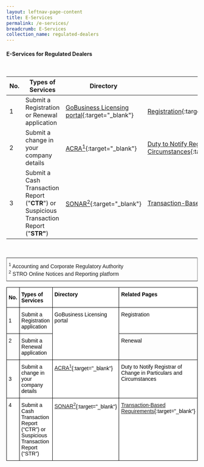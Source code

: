 ```yaml
---
layout: leftnav-page-content
title: E-Services
permalink: /e-services/
breadcrumb: E-Services
collection_name: regulated-dealers
---
```


#### E-Services for Regulated Dealers
<br>

<style>
table th:first-of-type {
    width: 4%;
}
table th:nth-of-type(2) {
    width: 36%;
}
table th:nth-of-type(3) {
    width: 30%;
}
table th:nth-of-type(3) {
width: 30%;
}
</style>

| No. | Types of Services | Directory | Related Pages |
| --- | --- | --- | --- |
| 1 | Submit a Registration or Renewal application | <a href="https://www.gobusiness.gov.sg/licences">GoBusiness Licensing portal</a>{:target="_blank"}  | [Registration](/registration/){:target="_blank"}/[Renewal](/renewal/){:target="_blank"} |
| 2 |Submit a change in your company details | <a href="https://www.bizfile.gov.sg">ACRA<sup>1</sup></a>{:target="_blank"}  | [Duty to Notify Registrar of Change in Particulars and Circumstances](/other-regulatory-requirements/){:target="_blank"} |
| 3 | Submit a Cash Transaction Report ("**CTR**") or Suspicious Transaction Report ("**STR"**) | <a href="https://www.police.gov.sg/sonar">SONAR<sup>2</sup></a>{:target="_blank"}  | [Transaction-Based Requirements](/transaction-based-requirements/){:target="_blank"} |

<br>
<style type="text/css">
.tg  {border-collapse:collapse;border-spacing:0;}
.tg td{font-family:Arial, sans-serif;font-size:14px;padding:10px 5px;border-style:solid;border-width:1px;overflow:hidden;word-break:normal;border-color:black;}
.tg th{font-family:Arial, sans-serif;font-size:14px;font-weight:normal;padding:10px 5px;border-style:solid;border-width:1px;overflow:hidden;word-break:normal;border-color:black;}
.tg .tg-xldj{border-color:inherit;text-align:left}
</style>
<table class="tg">
  <tr>
    <th class="tg-xldj"><span style="font-style:inherit"><sup>1</sup> Accounting and Corporate Regulatory Authority</span><br>
<span style="font-style:inherit"><sup>2</sup> STRO Online Notices and Reporting platform</span></th>
  </tr>
</table>

<style type="text/css">
.tg  {border-collapse:collapse;border-spacing:0;}
.tg td{font-family:Arial, sans-serif;font-size:14px;padding:10px 5px;border-style:solid;border-width:1px;overflow:hidden;word-break:normal;border-color:black;}
.tg th{font-family:Arial, sans-serif;font-size:14px;font-weight:normal;padding:10px 5px;border-style:solid;border-width:1px;overflow:hidden;word-break:normal;border-color:black;}
.tg .tg-096r{color:#000000;text-align:left;vertical-align:top}
.tg .tg-2wzh{background-color:rgb(255, 255, 255);color:#000000;text-align:left;vertical-align:middle}
.tg .tg-6tn8{font-weight:bold;background-color:rgb(255, 255, 255);color:#000000;text-align:left;vertical-align:middle}
.tg .tg-xhl8{font-weight:bold;background-color:rgb(255, 255, 255);color:#000000;text-align:left;vertical-align:top}
.tg .tg-5131{background-color:rgb(255, 255, 255);color:#000000;text-align:left;vertical-align:top}
.tg .tg-0lax{text-align:left;vertical-align:top}
</style>
<table class="tg">
  <tr>
    <th class="tg-6tn8">No.</th>
    <th class="tg-6tn8">Types of Services</th>
    <th class="tg-xhl8">Directory</th>
    <th class="tg-xhl8">Related Pages</th>
  </tr>
  <tr>
    <td class="tg-2wzh">1</td>
    <td class="tg-2wzh">Submit a Registration application</td>
    <td class="tg-5131" rowspan="2">GoBusiness Licensing portal</td>
    <td class="tg-5131">Registration</td>
  </tr>
  <tr>
    <td class="tg-0lax">2</td>
    <td class="tg-096r"><span style="font-weight:400;font-style:normal">Submit a Renewal application</span><br></td>
    <td class="tg-096r">Renewal</td>
  </tr>
  <tr>
    <td class="tg-2wzh">3</td>
    <td class="tg-2wzh">Submit a change in your company details</td>
    <td class="tg-5131"><a href="https://www.bizfile.gov.sg">ACRA<sup>1</sup></a>{:target="_blank"}</td>
    <td class="tg-5131">Duty to Notify Registrar of Change in Particulars and Circumstances</td>
  </tr>
  <tr>
    <td class="tg-5131">4</td>
    <td class="tg-5131">Submit a Cash Transaction Report (“CTR”) or Suspicious Transaction Report (“STR”)</td>
    <td class="tg-5131"><a href="https://www.police.gov.sg/sonar">SONAR<sup>2</sup></a>{:target="_blank"}</td>
    <td class="tg-5131"><a href="https://acd.mlaw.gov.sg/transaction-based-requirements">Transaction-Based Requirements</a>{:target="_blank"}</td>
  </tr>
</table>
